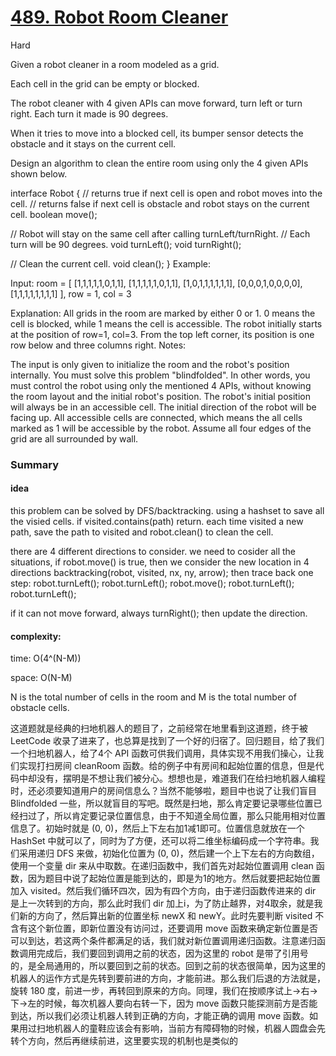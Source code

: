 # [489. Robot Room Cleaner](https://leetcode.com/problems/robot-room-cleaner/)

Hard


 
Given a robot cleaner in a room modeled as a grid.

Each cell in the grid can be empty or blocked.

The robot cleaner with 4 given APIs can move forward, turn left or turn right. Each turn it made is 90 degrees.

When it tries to move into a blocked cell, its bumper sensor detects the obstacle and it stays on the current cell.

Design an algorithm to clean the entire room using only the 4 given APIs shown below.

interface Robot {
  // returns true if next cell is open and robot moves into the cell.
  // returns false if next cell is obstacle and robot stays on the current cell.
  boolean move();

  // Robot will stay on the same cell after calling turnLeft/turnRight.
  // Each turn will be 90 degrees.
  void turnLeft();
  void turnRight();

  // Clean the current cell.
  void clean();
}
Example:

Input:
room = [
  [1,1,1,1,1,0,1,1],
  [1,1,1,1,1,0,1,1],
  [1,0,1,1,1,1,1,1],
  [0,0,0,1,0,0,0,0],
  [1,1,1,1,1,1,1,1]
],
row = 1,
col = 3

Explanation:
All grids in the room are marked by either 0 or 1.
0 means the cell is blocked, while 1 means the cell is accessible.
The robot initially starts at the position of row=1, col=3.
From the top left corner, its position is one row below and three columns right.
Notes:

The input is only given to initialize the room and the robot's position internally. You must solve this problem "blindfolded". In other words, you must control the robot using only the mentioned 4 APIs, without knowing the room layout and the initial robot's position.
The robot's initial position will always be in an accessible cell.
The initial direction of the robot will be facing up.
All accessible cells are connected, which means the all cells marked as 1 will be accessible by the robot.
Assume all four edges of the grid are all surrounded by wall.


### Summary

#### idea

this problem can be solved by DFS/backtracking. using a hashset to save all the visied cells. if visited.contains(path) return. each time visited a new path, save the path to visited and robot.clean() to clean the cell.

there are 4 different directions to consider. we need to cosider all the situations, if robot.move() is true, then we consider the new location in 4 directions  backtracking(robot, visited, nx, ny, arrow);
then trace back one step:
                robot.turnLeft();
                robot.turnLeft();
                robot.move();
                robot.turnLeft();
                robot.turnLeft();
                
 if it can not move forward, always turnRight();
 then update the direction.
 
 #### complexity:
 
 time: O(4^(N-M)) 
 
 space: O(N-M)
 
 N is the total number of cells in the room and M is the total number of obstacle cells.
 
 
 
 这道题就是经典的扫地机器人的题目了，之前经常在地里看到这道题，终于被 LeetCode 收录了进来了，也总算是找到了一个好的归宿了。回归题目，给了我们一个扫地机器人，给了4个 API 函数可供我们调用，具体实现不用我们操心，让我们实现打扫房间 cleanRoom 函数。给的例子中有房间和起始位置的信息，但是代码中却没有，摆明是不想让我们被分心。想想也是，难道我们在给扫地机器人编程时，还必须要知道用户的房间信息么？当然不能够啦，题目中也说了让我们盲目 Blindfolded 一些，所以就盲目的写吧。既然是扫地，那么肯定要记录哪些位置已经扫过了，所以肯定要记录位置信息，由于不知道全局位置，那么只能用相对位置信息了。初始时就是 (0, 0)，然后上下左右加1减1即可。位置信息就放在一个 HashSet 中就可以了，同时为了方便，还可以将二维坐标编码成一个字符串。我们采用递归 DFS 来做，初始化位置为 (0, 0)，然后建一个上下左右的方向数组，使用一个变量 dir 来从中取数。在递归函数中，我们首先对起始位置调用 clean 函数，因为题目中说了起始位置是能到达的，即是为1的地方。然后就要把起始位置加入 visited。然后我们循环四次，因为有四个方向，由于递归函数传进来的 dir 是上一次转到的方向，那么此时我们 dir 加上i，为了防止越界，对4取余，就是我们新的方向了，然后算出新的位置坐标 newX 和 newY。此时先要判断 visited 不含有这个新位置，即新位置没有访问过，还要调用 move 函数来确定新位置是否可以到达，若这两个条件都满足的话，我们就对新位置调用递归函数。注意递归函数调用完成后，我们要回到调用之前的状态，因为这里的 robot 是带了引用号的，是全局通用的，所以要回到之前的状态。回到之前的状态很简单，因为这里的机器人的运作方式是先转到要前进的方向，才能前进。那么我们后退的方法就是，旋转 180 度，前进一步，再转回到原来的方向。同理，我们在按顺序试上->右->下->左的时候，每次机器人要向右转一下，因为 move 函数只能探测前方是否能到达，所以我们必须让机器人转到正确的方向，才能正确的调用 move 函数。如果用过扫地机器人的童鞋应该会有影响，当前方有障碍物的时候，机器人圆盘会先转个方向，然后再继续前进，这里要实现的机制也是类似的
